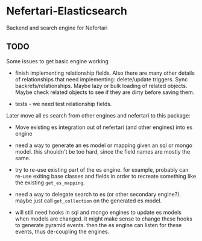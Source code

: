 # Nefertari-Elasticsearch

Backend and search engine for Nefertari

## TODO

Some issues to get basic engine working

- finish implementing relationship fields. Also there are many other
  details of relationships that need implementing: delete/update
  triggers. Sync backrefs/relationships. Maybe lazy or bulk loading of
  related objects. Maybe check related objects to see if they are
  dirty before saving them.

- tests - we need test relationship fields.


Later move all es search from other engines and nefertari to this
package:

- Move existing es integration out of nefertari (and other engines)
  into es engine

- need a way to generate an es model or mapping given an sql or mongo
  model. this shouldn't be too hard, since the field names are mostly
  the same.

- try to re-use existing part of the es engine. for example, probably
  can re-use exiting base classes and fields in order to recreate
  something like the existing `get_es_mapping`.

- need a way to delegate search to es (or other secondary
  engine?). maybe just call `get_collection` on the generated es
  model.

- will still need hooks in sql and mongo engines to update es models
  when models are changed. it might make sense to change these hooks
  to generate pyramid events. then the es engine can listen for these
  events, thus de-coupling the engines.
